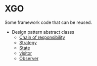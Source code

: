 # XGO

Some framework code that can be reused.

* Design pattern abstract classs
    * [Chain of responsibility](https://github.com/Jun10ng/xgo/tree/master/pattern/chain)
    * [Strategy](https://github.com/Jun10ng/xgo/tree/master/pattern/strategy)
    * [State](https://github.com/Jun10ng/xgo/tree/master/pattern/state)
    * [visitor](https://github.com/Jun10ng/xgo/tree/master/pattern/visitor)
    * [Observer](https://github.com/Jun10ng/goeventbus)

